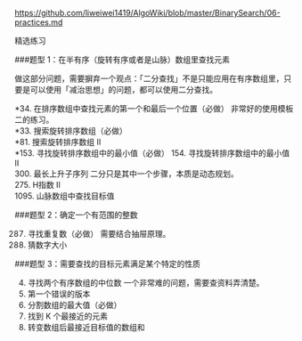 https://github.com/liweiwei1419/AlgoWiki/blob/master/BinarySearch/06-practices.md

精选练习

###题型 1：在半有序（旋转有序或者是山脉）数组里查找元素

做这部分问题，需要摒弃一个观点：「二分查找」不是只能应用在有序数组里，只要是可以使用「减治思想」的问题，都可以使用二分查找。

*34. 在排序数组中查找元素的第一个和最后一个位置（必做）	非常好的使用模板二的练习。  
*33. 搜索旋转排序数组（必做）  
*81. 搜索旋转排序数组 II	  
*153. 寻找旋转排序数组中的最小值（必做）	
 154. 寻找旋转排序数组中的最小值 II	  
 300. 最长上升子序列	二分只是其中一个步骤，本质是动态规划。  
 275. H指数 II	  
 1095. 山脉数组中查找目标值  

###题型 2：确定一个有范围的整数

 287. 寻找重复数（必做）	需要结合抽屉原理。  
 374. 猜数字大小	  

###题型 3：需要查找的目标元素满足某个特定的性质
 
 4. 寻找两个有序数组的中位数	一个非常难的问题，需要查资料弄清楚。  
 278. 第一个错误的版本	 
 410. 分割数组的最大值（必做）	 
 658. 找到 K 个最接近的元素  
 1300. 转变数组后最接近目标值的数组和  
